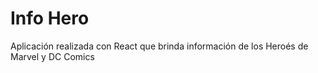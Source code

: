# Info Hero

Aplicación realizada con React que brinda información de los Heroés de Marvel y DC Comics